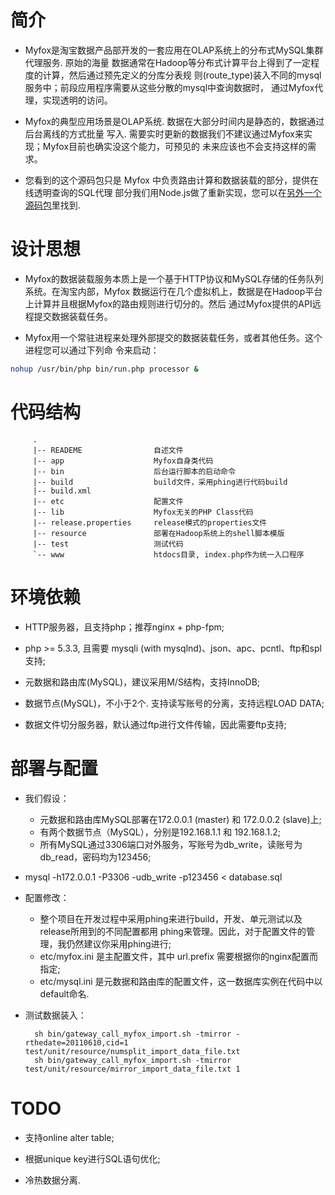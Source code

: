 # 简介 #

* Myfox是淘宝数据产品部开发的一套应用在OLAP系统上的分布式MySQL集群代理服务. 原始的海量
  数据通常在Hadoop等分布式计算平台上得到了一定程度的计算，然后通过预先定义的分库分表规
  则(route_type)装入不同的mysql服务中；前段应用程序需要从这些分散的mysql中查询数据时，
  通过Myfox代理，实现透明的访问。

* Myfox的典型应用场景是OLAP系统. 数据在大部分时间内是静态的，数据通过后台离线的方式批量
  写入. 需要实时更新的数据我们不建议通过Myfox来实现；Myfox目前也确实没这个能力，可预见的
  未来应该也不会支持这样的需求。

* 您看到的这个源码包只是 Myfox 中负责路由计算和数据装载的部分，提供在线透明查询的SQL代理
  部分我们用Node.js做了重新实现，您可以在[另外一个源码包](https://github.com/vincent-zhao/Myfox-query-module)里找到.

# 设计思想 #

* Myfox的数据装载服务本质上是一个基于HTTP协议和MySQL存储的任务队列系统。在淘宝内部，Myfox
  数据运行在几个虚拟机上，数据是在Hadoop平台上计算并且根据Myfox的路由规则进行切分的。然后
  通过Myfox提供的API远程提交数据装载任务。

* Myfox用一个常驻进程来处理外部提交的数据装载任务，或者其他任务。这个进程您可以通过下列命
  令来启动：
```bash
nohup /usr/bin/php bin/run.php processor &
```
# 代码结构 #

         .
         |-- READEME				自述文件
         |-- app					Myfox自身类代码
         |-- bin					后台运行脚本的启动命令
         |-- build					build文件，采用phing进行代码build
         |-- build.xml
         |-- etc					配置文件
         |-- lib					Myfox无关的PHP Class代码
         |-- release.properties		release模式的properties文件
         |-- resource				部署在Hadoop系统上的shell脚本模版
         |-- test					测试代码
         `-- www					htdocs目录, index.php作为统一入口程序

# 环境依赖 #

* HTTP服务器，且支持php；推荐nginx + php-fpm;

* php >= 5.3.3, 且需要 mysqli (with mysqlnd)、json、apc、pcntl、ftp和spl支持;

* 元数据和路由库(MySQL)，建议采用M/S结构，支持InnoDB;

* 数据节点(MySQL)，不小于2个. 支持读写账号的分离，支持远程LOAD DATA; 

* 数据文件切分服务器，默认通过ftp进行文件传输，因此需要ftp支持;

# 部署与配置 #

* 我们假设：

    * 元数据和路由库MySQL部署在172.0.0.1 (master) 和 172.0.0.2 (slave)上;
    * 有两个数据节点（MySQL），分别是192.168.1.1 和 192.168.1.2;
    * 所有MySQL通过3306端口对外服务，写账号为db_write，读账号为db_read，密码均为123456;

* mysql -h172.0.0.1 -P3306 -udb_write -p123456 < database.sql

* 配置修改：

	* 整个项目在开发过程中采用phing来进行build，开发、单元测试以及release所用到的不同配置都用
phing来管理。因此，对于配置文件的管理，我仍然建议你采用phing进行;
    * etc/myfox.ini 是主配置文件，其中 url.prefix 需要根据你的nginx配置而指定;
    * etc/mysql.ini 是元数据和路由库的配置文件，这一数据库实例在代码中以default命名.

* 测试数据装入：

        sh bin/gateway_call_myfox_import.sh -tmirror -rthedate=20110610,cid=1 test/unit/resource/numsplit_import_data_file.txt
        sh bin/gateway_call_myfox_import.sh -tmirror test/unit/resource/mirror_import_data_file.txt 1

# TODO #

* 支持online alter table;

* 根据unique key进行SQL语句优化;

* 冷热数据分离.

